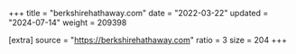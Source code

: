+++
title = "berkshirehathaway.com"
date = "2022-03-22"
updated = "2024-07-14"
weight = 209398

[extra]
source = "https://berkshirehathaway.com"
ratio = 3
size = 204
+++
